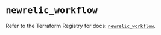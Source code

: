 # `newrelic_workflow`

Refer to the Terraform Registry for docs: [`newrelic_workflow`](https://registry.terraform.io/providers/newrelic/newrelic/3.38.1/docs/resources/workflow).

